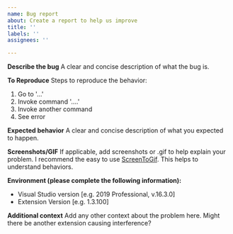 ```yaml
---
name: Bug report
about: Create a report to help us improve
title: ''
labels: ''
assignees: ''

---
```


**Describe the bug**
A clear and concise description of what the bug is.

**To Reproduce**
Steps to reproduce the behavior:
1. Go to '...'
2. Invoke command '....'
3. Invoke another command
4. See error

**Expected behavior**
A clear and concise description of what you expected to happen.

**Screenshots/GIF**
If applicable, add screenshots or .gif to help explain your problem. I recommend the easy to use [ScreenToGif](https://www.screentogif.com/). This helps to understand behaviors.

**Environment (please complete the following information):**
 - Visual Studio version [e.g. 2019 Professional, v.16.3.0]
 - Extension Version [e.g. 1.3.100]

**Additional context**
Add any other context about the problem here. Might there be another extension causing interference?
